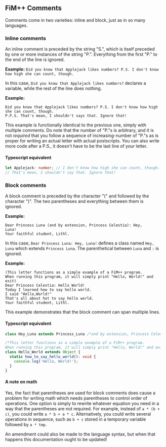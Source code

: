 ## FiM++ Comments
Comments come in two varieties: inline and block, just as in so many languages.

### Inline comments
An inline comment is preceded by the string "S.", which is itself preceded by
one or more instances of the string "P.". Everything from the first "P." to the
end of the line is ignored.

**Example:** `Did you know that Applejack likes numbers? P.S. I don't know how
high she can count, though.`

In this case, `Did you know that Applejack likes numbers?` declares a variable,
while the rest of the line does nothing.

**Example:**
```
Did you know that Applejack likes numbers? P.S. I don't know how high she can count, though.
P.P.S. That's mean, I shouldn't says that. Ignore that!
```

This example is functionally identical to the previous one, simply with multiple
comments. Do note that the number of "P."s is arbitrary, and it is not
_required_ that you follow a sequence of increasing-number of "P."s as is proper
for writing an actual letter with actual postscripts. You can also write more
code after a P.S., it doesn't have to be the last line of your letter.

#### Typescript equivalent
```typescript
let Applejack: number; // I don't know how high she can count, though.
// That's mean, I shouldn't say that. Ignore that!
```

### Block comments
A block comment is preceded by the character "(" and followed by the character
")". The two parentheses and everything between them is ignored.

**Example:**
```
Dear Princess Luna (and by extension, Princess Celestia): Hey,
Luna!
Your faithful student, Lithl.
```

In this case, `Dear Princess Luna: Hey, Luna!` defines a class named `Hey, Luna`
which extends `Princess Luna`. The parenthetical between `Luna` and `:` is
ignored.

**Example:**
```
(This letter functions as a simple example of a FiM++ program.
When running this program, it will simply print "Hello, World!" and exit)
Dear Princess Celestia: Hello World!
Today I learned how to say hello world.
I said "Hello,World!"
That's all about hot to say hello world.
Your faithful student, Lithl.
```

This example demonstrates that the block comment can span multiple lines.

#### Typescript equivalent
```typescript
class Hey_Luna extends Princess_Luna /*and by extension, Princess Celestia*/ {}
```
```typescript
/*This letter functions as a simple example of a FiM++ program.
When running this program, it will simply print "Hello, World!" and exit*/
class Hello_World extends Object {
  static how_to_say_hello_world(): void {
    console.log('Hello, World!');
  }
}
```

#### A note on math
Yes, the fact that parentheses are used for block comments does cause a problem
for writing math which needs parentheses to control order of operations. One
option is simply to rewrite whatever equation you need in a way that the
parentheses are not required. For example, instead of `a * (b + c)`, you could
write `a * b + a * c`. Alternatively, you could write several operations in
sequence, such as `b + c` stored in a temporary variable followed by `a * tmp`.

An amendment could also be made to the language syntax, but when that happens
this documentation ought to be updated!
